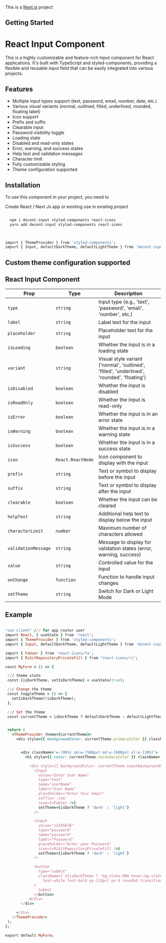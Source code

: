 This is a [Next.js](https://nextjs.org/) project

## Getting Started

# React Input Component

This is a highly customizable and feature-rich Input component for React applications. It's built with TypeScript and styled-components, providing a flexible and reusable input field that can be easily integrated into various projects.

## Features

- Multiple input types support (text, password, email, number, date, etc.)
- Various visual variants (normal, outlined, filled, underlined, rounded, floating label)
- Icon support
- Prefix and suffix
- Clearable input
- Password visibility toggle
- Loading state
- Disabled and read-only states
- Error, warning, and success states
- Help text and validation messages
- Character limit
- Fully customizable styling
- Theme configuration supported

## Installation

To use this component in your project, you need to 

Create React / Next Js app or existing use in existing project

```bash

  npm i decent-input styled-components react-icons
  yarn add decent-input styled-components react-icons
  
```


```bash

import { ThemeProvider } from 'styled-components';
import { Input, defaultDarkTheme, defaultLightTheme } from 'decent-input';

```

## Custom theme configuration supported


## React Input Component


| Prop                | Type                | Description                                            |
|---------------------|---------------------|--------------------------------------------------------|
| `type`              | `string`            | Input type (e.g., 'text', 'password', 'email', 'number', etc.) |
| `label`             | `string`            | Label text for the input                               |
| `placeholder`       | `string`            | Placeholder text for the input                         |
| `isLoading`         | `boolean`           | Whether the input is in a loading state                |
| `variant`           | `string`            | Visual style variant ('normal', 'outlined', 'filled', 'underlined', 'rounded', 'floating') |
| `isDisabled`        | `boolean`           | Whether the input is disabled                          |
| `isReadOnly`        | `boolean`           | Whether the input is read-only                         |
| `isError`           | `boolean`           | Whether the input is in an error state                 |
| `isWarning`         | `boolean`           | Whether the input is in a warning state                |
| `isSuccess`         | `boolean`           | Whether the input is in a success state                |
| `icon`              | `React.ReactNode`   | Icon component to display with the input               |
| `prefix`            | `string`            | Text or symbol to display before the input             |
| `suffix`            | `string`            | Text or symbol to display after the input              |
| `clearable`         | `boolean`           | Whether the input can be cleared                       |
| `helpText`          | `string`            | Additional help text to display below the input        |
| `characterLimit`    | `number`            | Maximum number of characters allowed                   |
| `validationMessage` | `string`            | Message to display for validation states (error, warning, success) |
| `value`             | `string`            | Controlled value for the input                         |
| `onChange`          | `function`          | Function to handle input changes                       |
| `setTheme`          | `string`            | Switch for Dark or Light Mode                       |



 ## Example
 ```ruby
 
"use client" /// for app router user
import React, { useState } from 'react';
import { ThemeProvider } from 'styled-components';
import { Input, defaultDarkTheme, defaultLightTheme } from 'decent-input';

import { FaUser } from 'react-icons/fa';
import { RiGitRepositoryPrivateFill } from "react-icons/ri";

const MyForm = () => {

  /// theme state
  const [isDarkTheme, setIsDarkTheme] = useState(true);

  /// Change the theme
  const toggleTheme = () => {
    setIsDarkTheme(!isDarkTheme);
  };

  /// Set the theme
  const currentTheme = isDarkTheme ? defaultDarkTheme : defaultLightTheme;


  return (
    <ThemeProvider theme={currentTheme}>
      <div style={{ backgroundColor: currentTheme.primaryColor }} className='w-full min-h-screen flex flex-col justify-center items-center pt-20 transition-colors duration-300'>
 

        <div className='w-[90%] sm:w-[500px] md:w-[600px] xl:w-[30%]'>
          <h1 style={{ color: currentTheme.secondaryColor }} className='text-[22px] md:text-3xl font-bold mb-8 transition-colors duration-300 text-center'>Form Using decent-input</h1>

            <div style={{ backgroundColor: currentTheme.inputBackgroundColor }} className='w-full p-6 rounded-xl shadow-2xl flex flex-col gap-6 transition-colors duration-300'>
              <Input
                value="Enter User Name"
                type="text"
                name="userName"
                label="User Name"
                placeholder="Enter Your email"
                suffix='.com'
                icon={<FaUser />}
                setTheme={isDarkTheme ? 'dark' : 'light'}
              />

              <Input
                value="12345678"
                type="password"
                name="password"
                label="Password"
                placeholder="Enter your Password"
                icon={<RiGitRepositoryPrivateFill />}
                setTheme={isDarkTheme ? 'dark' : 'light'}
              />

              <button 
                type="submit" 
                className={`${isDarkTheme ? 'bg-slate-800 hover:bg-slate-700' : 'bg-violet-500 hover:bg-violet-600'} 
                  text-white font-bold py-[13px] px-4 rounded transition-colors duration-300`}
              >
                Submit
              </button>
            </div>
        </div>

      </div>
    </ThemeProvider>
  );
};

export default MyForm;

```

